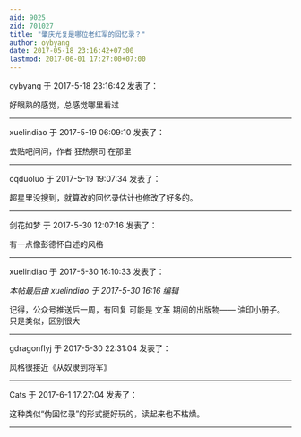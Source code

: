 ```yaml
---
aid: 9025
zid: 701027
title: "肇庆光复是哪位老红军的回忆录？"
author: oybyang
date: 2017-05-18 23:16:42+07:00
lastmod: 2017-06-01 17:27:00+07:00
---
```


oybyang 于 2017-5-18 23:16:42 发表了：

好眼熟的感觉，总感觉哪里看过

---

xuelindiao 于 2017-5-19 06:09:10 发表了：

去贴吧问问，作者 狂热祭司 在那里

---

cqduoluo 于 2017-5-19 19:07:34 发表了：

超星里没搜到，就算改的回忆录估计也修改了好多的。

---

剑花如梦 于 2017-5-30 12:07:16 发表了：

有一点像彭德怀自述的风格

---

xuelindiao 于 2017-5-30 16:10:33 发表了：

_本帖最后由 xuelindiao 于 2017-5-30 16:16 编辑_

记得，公众号推送后一周，有回复 可能是 文革 期间的出版物—— 油印小册子。只是类似，区别很大

---

gdragonflyj 于 2017-5-30 22:31:04 发表了：

风格很接近《从奴隶到将军》

---

Cats 于 2017-6-1 17:27:04 发表了：

这种类似“伪回忆录”的形式挺好玩的，读起来也不枯燥。

---
